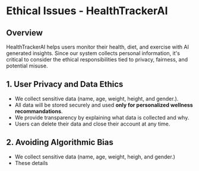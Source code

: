 # Ethical Issues - HealthTrackerAI

## Overview 
HealthTrackerAI helps users monitor their health, diet, and exercise with AI generated insights. Since our system collects personal information, it's critical to consider the ethical responsibilities tied to privacy, fairness, and potential misuse. 

## 1. User Privacy and Data Ethics
- We collect sensitive data (name, age, weight, height, and gender.).
- All data will be stored securely and used **only for personalized wellness recommandations**.
- We provide transparency by explaining what data is collected and why. 
- Users can delete their data and close their account at any time. 

## 2. Avoiding Algorithmic Bias 
- We collect sensitive data (name, age, weight, heigh, and gender.)
- These details 